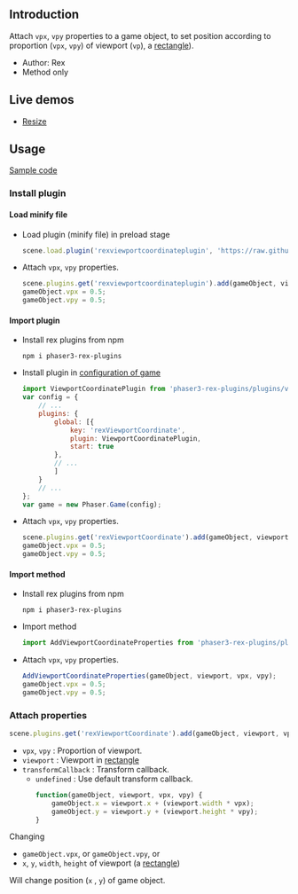 ## Introduction

Attach `vpx`, `vpy` properties to a game object, to set position according to proportion (`vpx`, `vpy`) of viewport (`vp`), a [rectangle](geom-rectangle.md)).

- Author: Rex
- Method only

## Live demos

- [Resize](https://codepen.io/rexrainbow/pen/rNJwGOp)

## Usage

[Sample code](https://github.com/rexrainbow/phaser3-rex-notes/blob/master/examples/viewport-coordinate)

### Install plugin

#### Load minify file

- Load plugin (minify file) in preload stage
    ```javascript
    scene.load.plugin('rexviewportcoordinateplugin', 'https://raw.githubusercontent.com/rexrainbow/phaser3-rex-notes/master/dist/rexviewportcoordinateplugin.min.js', true);
    ```
- Attach `vpx`, `vpy` properties.
    ```javascript
    scene.plugins.get('rexviewportcoordinateplugin').add(gameObject, viewport, vpx, vpy);
    gameObject.vpx = 0.5;
    gameObject.vpy = 0.5;
    ```

#### Import plugin

- Install rex plugins from npm
    ```
    npm i phaser3-rex-plugins
    ```
- Install plugin in [configuration of game](game.md#configuration)
    ```javascript
    import ViewportCoordinatePlugin from 'phaser3-rex-plugins/plugins/viewportcoordinate-plugin.js';
    var config = {
        // ...
        plugins: {
            global: [{
                key: 'rexViewportCoordinate',
                plugin: ViewportCoordinatePlugin,
                start: true
            },
            // ...
            ]
        }
        // ...
    };
    var game = new Phaser.Game(config);
    ```
- Attach `vpx`, `vpy` properties.
    ```javascript
    scene.plugins.get('rexViewportCoordinate').add(gameObject, viewport, vpx, vpy);
    gameObject.vpx = 0.5;
    gameObject.vpy = 0.5;
    ```

#### Import method

- Install rex plugins from npm
    ```
    npm i phaser3-rex-plugins
    ```
- Import method
    ```javascript
    import AddViewportCoordinateProperties from 'phaser3-rex-plugins/plugins/viewportcoordinate.js';
    ```
- Attach `vpx`, `vpy` properties.
    ```javascript
    AddViewportCoordinateProperties(gameObject, viewport, vpx, vpy);
    gameObject.vpx = 0.5;
    gameObject.vpy = 0.5;
    ```

### Attach properties

```javascript
scene.plugins.get('rexViewportCoordinate').add(gameObject, viewport, vpx, vpy, transformCallback);
```

- `vpx`, `vpy` : Proportion of viewport.
- `viewport` : Viewport in [rectangle](geom-rectangle.md)
- `transformCallback` : Transform callback.
    - `undefined` : Use default transform callback.
        ```javascript
        function(gameObject, viewport, vpx, vpy) {
            gameObject.x = viewport.x + (viewport.width * vpx);
            gameObject.y = viewport.y + (viewport.height * vpy);
        }
        ```

Changing 

- `gameObject.vpx`, or `gameObject.vpy`, or
- `x`, `y`, `width`, `height` of viewport (a [rectangle](geom-rectangle.md))

Will change position (`x` , `y`) of game object.